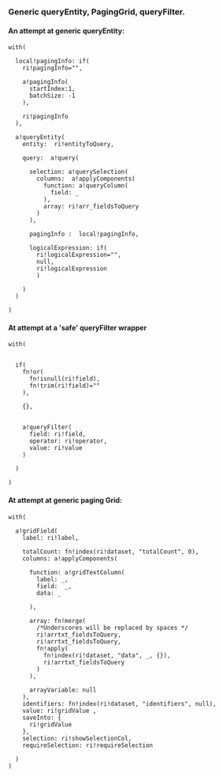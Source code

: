 ### Generic queryEntity, PagingGrid, queryFilter.

#### An attempt at generic queryEntity:

	with(

	  local!pagingInfo: if(
		ri!pagingInfo="", 
		
		a!pagingInfo(
		  startIndex:1,
		  batchSize: -1
		),
		
		ri!pagingInfo
	  ),
	  
	  a!queryEntity(
		entity:  ri!entityToQuery,
		
		query:  a!query(
		  
		  selection: a!querySelection(
			columns:  a!applyComponents(
			  function: a!queryColumn(
				field: _
			  ),
			  array: ri!arr_fieldsToQuery 
			)  
		  ),
		  
		  pagingInfo :  local!pagingInfo,
		  
		  logicalExpression: if(
			ri!logicalExpression="",
			null,
			ri!logicalExpression
			)
		  
		)
	  )
	  
	)
	
#### At attempt at a 'safe' queryFilter wrapper

	with(
	  
	  
	  if(
		fn!or(
		  fn!isnull(ri!field),
		  fn!trim(ri!field)=""
		),
		
		{},
		
		  
		a!queryFilter(
		  field: ri!field,
		  operator: ri!operator,
		  value: ri!value
		)
		
	  )
	  
	)

#### At attempt at generic paging Grid:

	with(
	  
	  a!gridField(
		label: ri!label,
		
		totalCount: fn!index(ri!dataset, "totalCount", 0),
		columns: a!applyComponents(
		  
		  function: a!gridTextColumn(
			label: _,
			field:  _,
			data: _
			
		  ),
		  
		  array: fn!merge(
			/*Underscores will be replaced by spaces */
			ri!arrtxt_fieldsToQuery,
			ri!arrtxt_fieldsToQuery,
			fn!apply(
			  fn!index(ri!dataset, "data", _, {}),
			  ri!arrtxt_fieldsToQuery
			)
		  ),
		  
		  arrayVariable: null
		),
		identifiers: fn!index(ri!dataset, "identifiers", null),
		value: ri!gridValue ,
		saveInto: {
		  ri!gridValue
		},
		selection: ri!showSelectionCol,
		requireSelection: ri!requireSelection
		
	  )  
	)